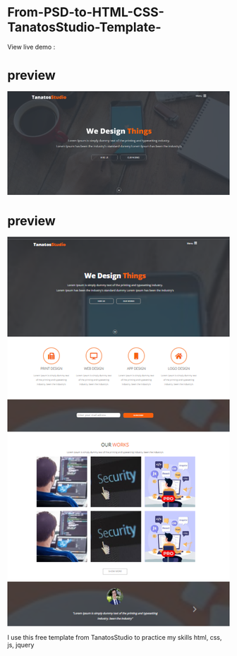 # From-PSD-to-HTML-CSS-TanatosStudio-Template-
View live demo : 

# preview
<img src="images\preview.png" alt="preview 1">

# preview
<img src="./images/preview_2.png" alt="preview 2">

I use this free template from TanatosStudio to practice my skills html, css, js, jquery
